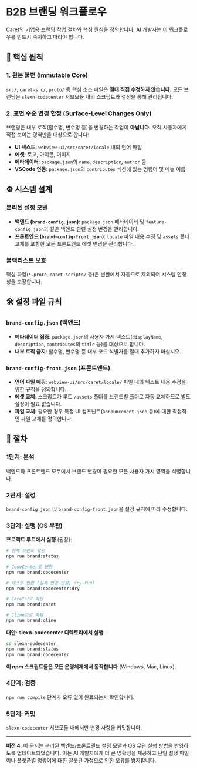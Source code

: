 # B2B 브랜딩 워크플로우

Caret의 기업용 브랜딩 작업 절차와 핵심 원칙을 정의합니다. AI 개발자는 이 워크플로우를 반드시 숙지하고 따라야 합니다.

## 📜 핵심 원칙

### 1. 원본 불변 (Immutable Core)
`src/`, `caret-src/`, `proto/` 등 핵심 소스 파일은 **절대 직접 수정하지 않습니다.** 모든 브랜딩은 `slexn-codecenter` 서브모듈 내의 스크립트와 설정을 통해 관리됩니다.

### 2. 표면 수준 변경 한정 (Surface-Level Changes Only)
브랜딩은 내부 로직(함수명, 변수명 등)을 변경하는 작업이 **아닙니다.** 오직 사용자에게 직접 보이는 영역만을 대상으로 합니다:

- **UI 텍스트**: `webview-ui/src/caret/locale` 내의 언어 파일
- **에셋**: 로고, 아이콘, 이미지
- **메타데이터**: `package.json`의 `name`, `description`, `author` 등
- **VSCode 연동**: `package.json`의 `contributes` 섹션에 있는 명령어 및 메뉴 이름

## ⚙️ 시스템 설계

### 분리된 설정 모델
- **백엔드 (`brand-config.json`)**: `package.json` 메타데이터 및 `feature-config.json`과 같은 백엔드 관련 설정 변경을 관리합니다.
- **프론트엔드 (`brand-config-front.json`)**: `locale` 파일 내용 수정 및 `assets` 폴더 교체를 포함한 모든 프론트엔드 에셋 변경을 관리합니다.

### 블랙리스트 보호
핵심 파일(`*.proto`, `caret-scripts/` 등)은 변환에서 자동으로 제외되어 시스템 안정성을 보장합니다.

## 🛠️ 설정 파일 규칙

### `brand-config.json` (백엔드)
- **메타데이터 집중**: `package.json`의 사용자 가시 텍스트(`displayName`, `description`, `contributes`의 `title` 등)를 대상으로 합니다.
- **내부 로직 금지**: 함수명, 변수명 등 내부 코드 식별자를 절대 추가하지 마십시오.

### `brand-config-front.json` (프론트엔드)
- **언어 파일 매핑**: `webview-ui/src/caret/locale/` 파일 내의 텍스트 내용 수정을 위한 규칙을 정의합니다.
- **에셋 교체**: 스크립트가 루트 `/assets` 폴더를 브랜드별 폴더로 자동 교체하므로 별도 설정이 필요 없습니다.
- **파일 교체**: 필요한 경우 특정 UI 컴포넌트(`announcement.json` 등)에 대한 직접적인 파일 교체를 정의합니다.

## 🔄 절차

### 1단계: 분석
백엔드와 프론트엔드 모두에서 브랜드 변경이 필요한 모든 사용자 가시 영역을 식별합니다.

### 2단계: 설정
`brand-config.json` 및 `brand-config-front.json`을 설정 규칙에 따라 수정합니다.

### 3단계: 실행 (OS 무관)

**프로젝트 루트에서 실행** (권장):

```bash
# 현재 브랜드 확인
npm run brand:status

# CodeCenter로 변환
npm run brand:codecenter

# 테스트 변환 (실제 변경 안함, dry-run)
npm run brand:codecenter:dry

# Caret으로 복원
npm run brand:caret

# Cline으로 복원
npm run brand:cline
```

**대안: slexn-codecenter 디렉토리에서 실행**:

```bash
cd slexn-codecenter
npm run brand:status
npm run brand:codecenter
```

**이 npm 스크립트들은 모든 운영체제에서 동작합니다** (Windows, Mac, Linux).

### 4단계: 검증
`npm run compile` 단계가 오류 없이 완료되는지 확인합니다.

### 5단계: 커밋
`slexn-codecenter` 서브모듈 내에서만 변경 사항을 커밋합니다.

---

**버전 4**: 이 문서는 분리된 백엔드/프론트엔드 설정 모델과 OS 무관 실행 방법을 반영하도록 업데이트되었습니다. 이는 AI 개발자에게 더 큰 명확성을 제공하고 단일 설정 파일이나 플랫폼별 명령어에 대한 잘못된 가정으로 인한 오류를 방지합니다.
